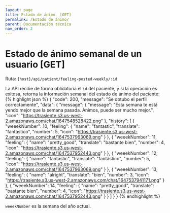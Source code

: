 ```yaml
---
layout: page
title: Estado de ánimo  [GET]
permalink: /Estado de ánimo/
parent: Documentación técnica
nav_order: 2
---
```



# Estado de ánimo semanal de un usuario [GET]
Ruta: `{host}/api/patient/feeling-posted-weekly/:id`

La API recibe de forma oblidatoria el `id` del paciente, y si la operación es exitosa, retorna la información semanal del estado de ánimo del paciente:
{% highlight json %}
{
    "code": 200,
    "message": "Se obtubo el perfil correctamente",
    "data": {
        "message": {
            "message": "Esta semana te está yendo mejor que la semana pasada. Ánimos, puede ser mucho mejor.",
            "icon": "https://trasiente.s3.us-west-2.amazonaws.com/chat/1647548528422.png"
        },
        "history": [
            {
                "weeekNumber": 10,
                "feeling": {
                    "name": "fantastic",
                    "translate": "fantástico",
                    "number": 5,
                    "icon": "https://trasiente.s3.us-west-2.amazonaws.com/chat/1647537963069.png"
                }
            },
            {
                "weeekNumber": 11,
                "feeling": {
                    "name": "pretty_good",
                    "translate": "bastante bien",
                    "number": 4,
                    "icon": "https://trasiente.s3.us-west-2.amazonaws.com/chat/1647537952443.png"
                }
            },
            {
                "weeekNumber": 12,
                "feeling": {
                    "name": "fantastic",
                    "translate": "fantástico",
                    "number": 5,
                    "icon": "https://trasiente.s3.us-west-2.amazonaws.com/chat/1647537963069.png"
                }
            },
            {
                "weeekNumber": 13,
                "feeling": {
                    "name": "alright",
                    "translate": "bien",
                    "number": 3,
                    "icon": "https://trasiente.s3.us-west-2.amazonaws.com/chat/1647537941171.png"
                }
            },
            {
                "weeekNumber": 14,
                "feeling": {
                    "name": "pretty_good",
                    "translate": "bastante bien",
                    "number": 4,
                    "icon": "https://trasiente.s3.us-west-2.amazonaws.com/chat/1647537952443.png"
                }
            }
        ]
    }
}
{% endhighlight %}

`weeekNumber` es la semana del año actual.
